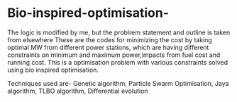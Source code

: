 # Bio-inspired-optimisation-
The logic is modified by me, but the  problrem statement and outline is taken from elsewhere 
These are the codes for minimizing the cost by taking optimal MW from different power stations, 
which are having different constraints on minimum and maximum power,impacts from fuel cost and running cost. 
This is a optimisation problem with various constraints solved using bio inspired optimisation.

Techniques used are-
Genetic algorithm,
Particle Swarm Optimisation,
Jaya algorithm,
TLBO algorithm,
Differential evolution
